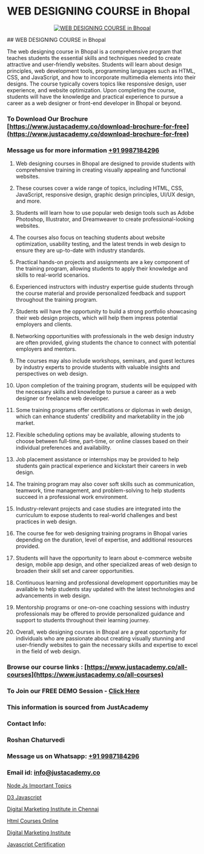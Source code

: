 # WEB DESIGNING COURSE in Bhopal

<p align="center">
  <a href="https://justacademy.co/all-courses">
    <img src="https://i.ibb.co/P5KtSQ2/ui-ux.png" alt="WEB DESIGNING COURSE in Bhopal">
  </a>
</p>
## WEB DESIGNING COURSE in Bhopal

The web designing course in Bhopal is a comprehensive program that teaches students the essential skills and techniques needed to create attractive and user-friendly websites. Students will learn about design principles, web development tools, programming languages such as HTML, CSS, and JavaScript, and how to incorporate multimedia elements into their designs. The course typically covers topics like responsive design, user experience, and website optimization. Upon completing the course, students will have the knowledge and practical experience to pursue a career as a web designer or front-end developer in Bhopal or beyond.
### To Download Our Brochure [https://www.justacademy.co/download-brochure-for-free](https://www.justacademy.co/download-brochure-for-free)
### Message us for more information [+91 9987184296](https://api.whatsapp.com/send?phone=919987184296)
1) Web designing courses in Bhopal are designed to provide students with comprehensive training in creating visually appealing and functional websites.
  
2) These courses cover a wide range of topics, including HTML, CSS, JavaScript, responsive design, graphic design principles, UI/UX design, and more.

3) Students will learn how to use popular web design tools such as Adobe Photoshop, Illustrator, and Dreamweaver to create professional-looking websites.

4) The courses also focus on teaching students about website optimization, usability testing, and the latest trends in web design to ensure they are up-to-date with industry standards.

5) Practical hands-on projects and assignments are a key component of the training program, allowing students to apply their knowledge and skills to real-world scenarios.

6) Experienced instructors with industry expertise guide students through the course material and provide personalized feedback and support throughout the training program.

7) Students will have the opportunity to build a strong portfolio showcasing their web design projects, which will help them impress potential employers and clients.

8) Networking opportunities with professionals in the web design industry are often provided, giving students the chance to connect with potential employers and mentors.

9) The courses may also include workshops, seminars, and guest lectures by industry experts to provide students with valuable insights and perspectives on web design.

10) Upon completion of the training program, students will be equipped with the necessary skills and knowledge to pursue a career as a web designer or freelance web developer.

11) Some training programs offer certifications or diplomas in web design, which can enhance students' credibility and marketability in the job market.

12) Flexible scheduling options may be available, allowing students to choose between full-time, part-time, or online classes based on their individual preferences and availability.

13) Job placement assistance or internships may be provided to help students gain practical experience and kickstart their careers in web design.

14) The training program may also cover soft skills such as communication, teamwork, time management, and problem-solving to help students succeed in a professional work environment.

15) Industry-relevant projects and case studies are integrated into the curriculum to expose students to real-world challenges and best practices in web design.

16) The course fee for web designing training programs in Bhopal varies depending on the duration, level of expertise, and additional resources provided.

17) Students will have the opportunity to learn about e-commerce website design, mobile app design, and other specialized areas of web design to broaden their skill set and career opportunities.

18) Continuous learning and professional development opportunities may be available to help students stay updated with the latest technologies and advancements in web design.

19) Mentorship programs or one-on-one coaching sessions with industry professionals may be offered to provide personalized guidance and support to students throughout their learning journey.

20) Overall, web designing courses in Bhopal are a great opportunity for individuals who are passionate about creating visually stunning and user-friendly websites to gain the necessary skills and expertise to excel in the field of web design.

### Browse our course links : [https://www.justacademy.co/all-courses](https://www.justacademy.co/all-courses) 
### To Join our FREE DEMO Session - [Click Here](https://www.justacademy.co/register-for-course-demo)


### This information is sourced from JustAcademy
### Contact Info:
### Roshan Chaturvedi
### Message us on Whatsapp: [+91 9987184296](https://api.whatsapp.com/send?phone=919987184296)
### Email id: [info@justacademy.co](mailto:info@justacademy.co)
                
[Node Js Important Topics](https://www.linkedin.com/pulse/node-js-important-topics-justacademyderby-ns5pe?trackingId=Z98v%2FnGmBwkXBeANnzvD3g%3D%3D&lipi=urn%3Ali%3Apage%3Ad_flagship3_company_admin%3BkRT1kc0YQHOTvx7WftmAwA%3D%3D)

[D3 Javascript](https://www.linkedin.com/pulse/d3-javascript-justacademy-chennai-6b2pc?trackingId=APsPz4rQ3I7NgneeYr%2FhtA%3D%3D&lipi=urn%3Ali%3Apage%3Ad_flagship3_company_admin%3BjPw0ei4cQfe0InHd%2FK206Q%3D%3D)

[Digital Marketing Institute in Chennai](https://medium.com/@mahi3106/digital-marketing-institute-in-chennai-cfeb55092c4c)

[Html Courses Online](https://medium.com/@prempja40/html-courses-online-55a4986d53c0)

[Digital Marketing Institute](https://justacademyin.github.io/justacademy/digital-marketing-institute)

[Javascript Certification](https://justacademyin.github.io/Articles/Javascript-Certification)

